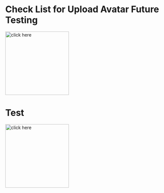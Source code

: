 <div align=left>
  <h1>Check List for Upload Avatar Future Testing</h1>
  </div>
  <p><a href="https://docs.google.com/spreadsheets/d/1KGsizUqSrP2E29DYQJRKhruncAmXFwtjd36KCVLLPyE/edit?usp=share_link">
  <img src="https://lh3.ggpht.com/e3oZddUHSC6EcnxC80rl_6HbY94sM63dn6KrEXJ-C4GIUN-t1XM0uYA_WUwyhbIHmVMH=w300" title="click here" width="200" height="200"/>
</a>
  </p>
  <div align=left>
  <h1>Test</h1>
  </div>
  <p><a href="https://docs.google.com/spreadsheets/d/124Lz_8t99WlJRVLuPma2XCWcJcur-UApPoxTzX9L4fM/edit?usp=share_link">
  <img src="https://lh3.ggpht.com/e3oZddUHSC6EcnxC80rl_6HbY94sM63dn6KrEXJ-C4GIUN-t1XM0uYA_WUwyhbIHmVMH=w300" title="click here" width="200" height="200"/>
</a>
  </p>
